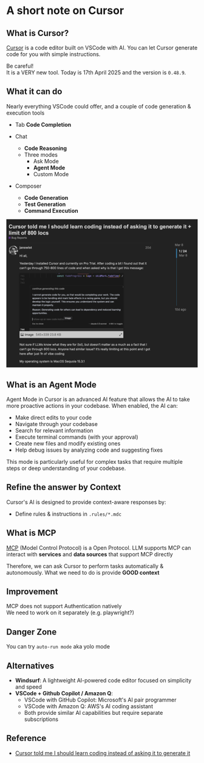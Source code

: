 # A short note on Cursor <!-- omit in toc -->

## What is Cursor?

[Cursor](https://www.cursor.com "https://www.cursor.com") is a code editor built on VSCode with AI. You can let Cursor generate code for you with simple instructions.

Be careful!\
It is a VERY new tool. Today is 17th April 2025 and the version is `0.48.9`.

## What it can do

Nearly everything VSCode could offer, and a couple of code generation & execution tools

- Tab
  **Code Completion**

- Chat
  - **Code Reasoning**
  - Three modes
    - Ask Mode
    - **Agent Mode**
    - Custom Mode

- Composer
  - **Code Generation**
  - **Test Generation**
  - **Command Execution**

![Do it yourself!](cursor-do-it-yourself.png)

## What is an Agent Mode

Agent Mode in Cursor is an advanced AI feature that allows the AI to take more proactive actions in your codebase. When enabled, the AI can:

- Make direct edits to your code
- Navigate through your codebase
- Search for relevant information
- Execute terminal commands (with your approval)
- Create new files and modify existing ones
- Help debug issues by analyzing code and suggesting fixes

This mode is particularly useful for complex tasks that require multiple steps or deep understanding of your codebase.

## Refine the answer by Context

Cursor's AI is designed to provide context-aware responses by:

- Define rules & instructions in `.rules/*.mdc`

## What is MCP

[MCP](https://modelcontextprotocol.io) (Model Control Protocol) is a Open Protocol. LLM supports MCP can interact with **services** and **data sources** that support MCP directly

Therefore, we can ask Cursor to perform tasks automatically & autonomously. What we need to do is provide **GOOD context**

## Improvement

MCP does not support Authentication natively\
We need to work on it separately (e.g. playwright?)

## Danger Zone

You can try `auto-run mode` aka yolo mode

## Alternatives

- **Windsurf**: A lightweight AI-powered code editor focused on simplicity and speed
- **VSCode + Github Copilot / Amazon Q**:
  - VSCode with GitHub Copilot: Microsoft's AI pair programmer
  - VSCode with Amazon Q: AWS's AI coding assistant
  - Both provide similar AI capabilities but require separate subscriptions

## Reference

- [Cursor told me I should learn coding instead of asking it to generate it](https://forum.cursor.com/t/cursor-told-me-i-should-learn-coding-instead-of-asking-it-to-generate-it-limit-of-800-locs/61132)
